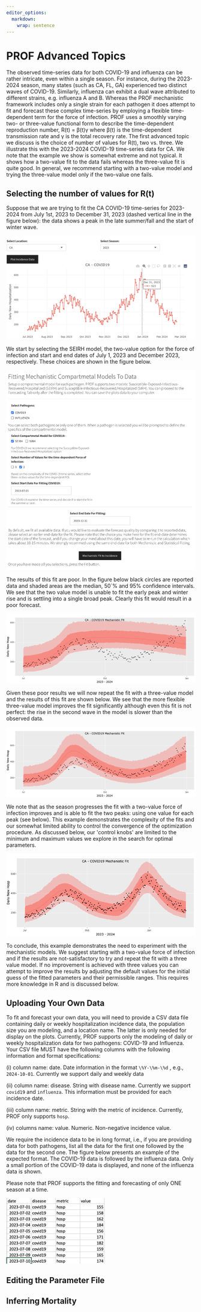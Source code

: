 ```yaml
---
editor_options: 
  markdown: 
    wrap: sentence
---
```


# PROF Advanced Topics

The observed time-series data for both COVID-19 and influenza can be rather intricate, even within a single season.
For instance, during the 2023-2024 season, many states (such as CA, FL, GA) experienced two distinct waves of COVID-19.
Similarly, influenza can exhibit a dual wave attributed to different strains, e.g. influenza A and B.
Whereas the PROF mechanistic framework includes only a single strain for each pathogen it does attempt to fit and forecast these complex time-series by employing a flexible time-dependent term for the force of infection.
PROF uses a smoothly varying two- or three-value functional form to describe the time-dependent reproduction number, R(t) = β(t)γ where β(t) is the time-dependent transmission rate and γ is the total recovery rate.
The first advanced topic we discuss is the choice of number of values for R(t), two vs. three.
We illustrate this with the 2023-2024 COVID-19 time-series data for CA.
We note that the example we show is somewhat extreme and not typical.
It shows how a two-value fit to the data fails whereas the three-value fit is quite good.
In general, we recommend starting with a two-value model and trying the three-value model only if the two-value one fails.

## Selecting the number of values for R(t)

Suppose that we are trying to fit the CA COVID-19 time-series for 2023-2024 from July 1st, 2023 to December 31, 2023 (dashed vertical line in the figure below): the data shows a peak in the late summer/fall and the start of winter wave.

![Figure 1: California, COVID-19 daily new reported hospitalization 2023-2024](img/ca_covid19_data.png)

We start by selecting the SEIRH model, the two-value option for the force of infection and start and end dates of July 1, 2023 and December 2023, respectively.
These choices are shown in the figure below.

![Figure 2: California selecting a two-value FOI to fit the 2023-24 season starting on July 1, 2023 and ending in December 31, 2023.](img/prof_ca_selection_2value.png)

The results of this fit are poor.
In the figure below black circles are reported data and shaded areas are the median, 50\`% and 95% confidence intervals.
We see that the two value model is unable to fit the early peak and winter rise and is settling into a single broad peak.
Clearly this fit would result in a poor forecast.

![Figure 3: California, fitting the COVID-19 time series with a two-value force of infection.](img/ca_fitcovid_2value.png)

Given these poor results we will now repeat the fit with a three-value model and the results of this fit are shown below.
We see that the more flexible three-value model improves the fit significantly although even this fit is not perfect: the rise in the second wave in the model is slower than the observed data.

![Figure 4: Same as above but with a three-value force of infection.](img/ca_fitcovid_3value.png)

We note that as the season progresses the fit with a two-value force of infection improves and is able to fit the two peaks: using one value for each peak (see below).
This example demonstrates the complexity of the fits and our somewhat limited ability to control the convergence of the optimization procedure.
As discussed below, our 'control knobs' are limited to the minimum and maximum values we explore in the search for optimal parameters.

![Figure 5: California, fitting the COVID-19 time series with a two-value force of infection but later in the season, with data up to February 24, 2024.](img/ca_fitcovid_2value_long.png)

To conclude, this example demonstrates the need to experiment with the mechanistic models.
We suggest starting with a two-value force of infection and if the results are not-satisfactory to try and repeat the fit with a three value model.
If no improvement is achieved with three values you can attempt to improve the results by adjusting the default values for the initial guess of the fitted parameters and their permissible ranges.
This requires more knowledge in R and is discussed below.

## Uploading Your Own Data

To fit and forecast your own data, you will need to provide a CSV data file containing daily or weekly hospitalization incidence data, the population size you are modeling, and a location name.
The latter is only needed for display on the plots.
Currently, PROF supports only the modeling of daily or weekly hospitalization data for two pathogens: COVID-19 and Influenza.
Your CSV file MUST have the following columns with the following information and format specifications:

(i) column name: date.
    Date information in the format `\%Y-\%m-\%d` , e.g., `2024-10-01`.
    Currently we support daily and weekly data

(ii) column name: disease.
     String with disease name.
     Currently we support `covid19` and `influenza`.
     This information must be provided for each incidence date.

(iii) column name: metric.
      String with the metric of incidence.
      Currently, PROF only supports `hosp`.

(iv) columns name: value.
     Numeric.
     Non-negative incidence value.

We require the incidence data to be in long format, i.e., if you are providing data for both pathogens, list all the data for the first one followed by the data for the second one.
The figure below presents an example of the expected format.
The COVID-19 data is followed by the influenza data.
Only a small portion of the COVID-19 data is displayed, and none of the influenza data is shown.

Please note that PROF supports the fitting and forecasting of only ONE season at a time.

![Figure 6: Example of required CSV data file format.](img/example_csv.png)

## Editing the Parameter File

## Inferring Mortality
